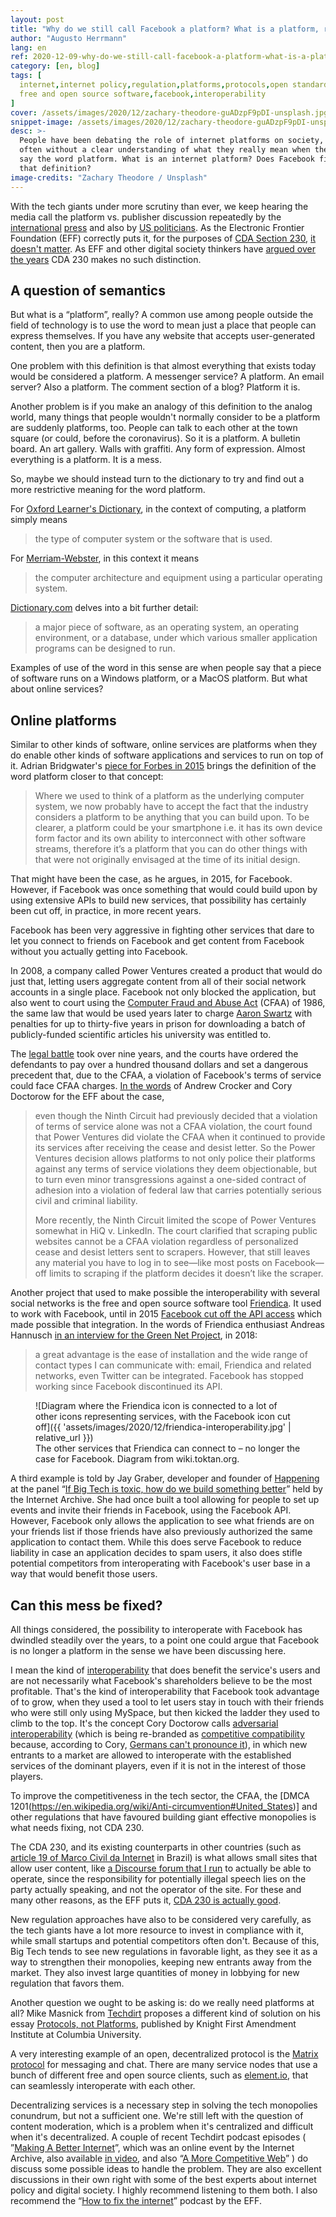 ```yaml
---
layout: post
title: "Why do we still call Facebook a platform? What is a platform, really?"
author: "Augusto Herrmann"
lang: en
ref: 2020-12-09-why-do-we-still-call-facebook-a-platform-what-is-a-platform-really
category: [en, blog]
tags: [
  internet,internet policy,regulation,platforms,protocols,open standards,
  free and open source software,facebook,interoperability
]
cover: /assets/images/2020/12/zachary-theodore-guADzpF9pDI-unsplash.jpg
snippet-image: /assets/images/2020/12/zachary-theodore-guADzpF9pDI-unsplash.jpg
desc: >-
  People have been debating the role of internet platforms on society,
  often without a clear understanding of what they really mean when they
  say the word platform. What is an internet platform? Does Facebook fit
  that definition?
image-credits: "Zachary Theodore / Unsplash"
---
```


With the tech giants under more scrutiny than ever, we keep hearing the
media call the platform vs. publisher discussion repeatedly by the
[international](https://www.theguardian.com/technology/2018/jul/02/facebook-mark-zuckerberg-platform-publisher-lawsuit)
[press](https://www.nytimes.com/2018/05/21/world/europe/facebook-libel-paul-tweed.html)
and also by
[US politicians](https://twitter.com/sentedcruz/status/1330184399770574850).
As the
Electronic Frontier Foundation (EFF) correctly puts it, for the purposes of
[CDA Section 230](https://en.wikipedia.org/wiki/Section_230),
[it doesn't matter](https://www.eff.org/deeplinks/2020/12/publisher-or-platform-it-doesnt-matter).
As EFF and other digital society thinkers have
[argued over the years](https://www.techdirt.com/articles/20201017/13051145526/section-230-basics-there-is-no-such-thing-as-publisher-or-platform-distinction.shtml)
CDA 230 makes no such distinction.

## A question of semantics

But what is a “platform”, really? A common use among people outside the
field of technology is to use the word to mean just a place that people
can express themselves. If you have any website that accepts user-generated
content, then you are a platform.

One problem with this definition is that almost everything that exists
today would be considered a platform. A messenger service? A platform.
An email server? Also a platform. The comment section of a blog?
Platform it is.

Another problem is if you make an analogy of this definition to the
analog world, many things that people wouldn't normally consider to be a
platform are suddenly platforms, too. People can talk to each other at
the town square (or could, before the coronavirus). So it is a platform.
A bulletin board. An art gallery. Walls with graffiti. Any form of
expression. Almost everything is a platform. It is a mess.

So, maybe we should instead turn to the dictionary to try and find out
a more restrictive meaning for the word platform.

For
[Oxford Learner's Dictionary](https://www.oxfordlearnersdictionaries.com/definition/english/platform),
in the context of computing, a platform simply means

> the type of computer system or the software that is used.

For [Merriam-Webster](https://www.merriam-webster.com/dictionary/platform),
in this context it means

> the computer architecture and equipment using a particular operating
> system.

[Dictionary.com](https://www.dictionary.com/browse/software-platform)
delves into a bit further detail:

> a major piece of software, as an operating system, an operating
> environment, or a database, under which various smaller application
> programs can be designed to run.

Examples of use of the word in this sense are when people say that a
piece of software runs on a Windows platform, or a MacOS platform. But
what about online services?

## Online platforms

Similar to other kinds of software, online services are platforms when
they do enable other kinds of software applications and services to run
on top of it. Adrian Bridgwater's
[piece for Forbes in 2015](https://www.forbes.com/sites/adrianbridgwater/2015/03/17/whats-the-difference-between-a-software-product-and-a-platform/)
brings the definition of the word platform closer to that concept:

> Where we used to think of a platform as the underlying computer
> system, we now probably have to accept the fact that the industry
> considers a platform to be anything that you can build upon. To be
> clearer, a platform could be your smartphone i.e. it has its own
> device form factor and its own ability to interconnect with other
> software streams, therefore it’s a platform that you can do other
> things with that were not originally envisaged at the time of its
> initial design.

That might have been the case, as he argues, in 2015, for Facebook.
However, if Facebook was once something that would could build upon by
using extensive APIs to build new services, that possibility has
certainly been cut off, in practice, in more recent years.

Facebook has been very aggressive in fighting other services that dare to
let you connect to friends on Facebook and get content from Facebook
without you actually getting into Facebook.

In 2008, a company called Power Ventures created a product that would do
just that, letting users aggregate content from all of their social
network accounts in a single place. Facebook not only blocked the
application, but also went to court using the
[Computer Fraud and Abuse Act](https://en.wikipedia.org/wiki/Computer_Fraud_and_Abuse_Act)
(CFAA) of 1986, the same law that would be used years later to charge
[Aaron Swartz](https://www.eff.org/deeplinks/2013/01/farewell-aaron-swartz)
with penalties for up to thirty-five years in prison for downloading a
batch of publicly-funded scientific articles his university was entitled
to.

The
[legal battle](https://en.wikipedia.org/wiki/Facebook,_Inc._v._Power_Ventures,_Inc.)
took over nine years, and the courts have ordered the defendants to pay
over a hundred thousand dollars and set a dangerous precedent that, due
to the CFAA, a violation of Facebook's terms of service could face CFAA
charges.
[In the words](https://www.eff.org/deeplinks/2020/10/facebooks-election-week-war-accountability-wrong-wrong-wrong)
of Andrew Crocker and Cory Doctorow for the EFF about the case,

> even though the Ninth Circuit had previously decided that a violation
> of terms of service alone was not a CFAA violation, the court found
> that Power Ventures did violate the CFAA when it continued to provide
> its services after receiving the cease and desist letter. So the Power
> Ventures decision allows platforms to not only police their platforms
> against any terms of service violations they deem objectionable, but
> to turn even minor transgressions against a one-sided contract of
> adhesion into a violation of federal law that carries potentially
> serious civil and criminal liability.
>
> More recently, the Ninth Circuit limited the scope of Power Ventures
> somewhat in HiQ v. LinkedIn. The court clarified that scraping public
> websites cannot be a CFAA violation regardless of personalized cease
> and desist letters sent to scrapers. However, that still leaves any
> material you have to log in to see—like most posts on Facebook—off
> limits to scraping if the platform decides it doesn’t like the
> scraper.

Another project that used to make possible the interoperability with
several social networks is the free and open source software tool
[Friendica](https://friendi.ca). It used to work with Facebook, until in
2015
[Facebook cut off the API access](https://github.com/friendica/friendica/issues/1145#issuecomment-88523092)
which made possible that integration. In the words of Friendica enthusiast
Andreas Hannusch
[in an interview for the Green Net Project](https://greennetproject.org/en/2018/03/19/friendica-das-sichere-soziale-netzwerk-mit-datenhoheit/),
in 2018:

> a great advantage is the ease of installation and the wide range of
> contact types I can communicate with: email, Friendica and related
> networks, even Twitter can be integrated. Facebook has stopped working
> since Facebook discontinued its API.

<figure markdown="1">
![Diagram where the Friendica icon is connected to a lot of other icons representing services, with the Facebook icon cut off]({{ 'assets/images/2020/12/friendica-interoperability.jpg' | relative_url }})
<figcaption>The other services that Friendica can connect to – no longer
the case for Facebook. Diagram from wiki.toktan.org.</figcaption>
</figure>

A third example is told by Jay Graber, developer and founder of
[Happening](https://happening.net/) at the panel
“[If Big Tech is toxic, how do we build something better](https://blog.archive.org/2020/09/24/dweb-panel-if-big-tech-is-toxic-how-do-we-build-something-better/)”
held by the Internet Archive. She had once built a tool allowing for
people to set up events and invite their friends in Facebook, using the
Facebook API. However, Facebook only allows the application to see what
friends are on your friends list if those friends have also previously
authorized the same application to contact them. While this does serve
Facebook to reduce liability in case an application decides to spam
users, it also does stifle potential competitors from interoperating
with Facebook's user base in a way that would benefit those users.

## Can this mess be fixed?

All things considered, the possibility to interoperate with Facebook has
dwindled steadily over the years, to a point one could argue that
Facebook is no longer a platform in the sense we have been discussing
here.

I mean the kind of
[interoperability](https://www.researchgate.net/publication/321419601_The_Current_State_of_Interoperability_in_Decentralized_Online_Social_Networking_Services)
that does benefit the service's users and are not necessarily what
Facebook's shareholders believe to be the most profitable. That's the
kind of interoperability that Facebook took advantage of to grow, when
they used a tool to let users stay in touch with their friends who were
still only using MySpace, but then kicked the ladder they used to climb
to the top. It's the concept Cory Doctorow calls
[adversarial interoperability](https://www.eff.org/deeplinks/2019/06/adversarial-interoperability-reviving-elegant-weapon-more-civilized-age-slay)
(which is being re-branded as
[competitive compatibility](https://www.eff.org/deeplinks/2020/11/podcast-episode-control-over-users-competitors-and-critics)
because, according to Cory,
[Germans can't pronounce it](https://www.techdirt.com/articles/20201201/10183045801/techdirt-podcast-episode-264-more-competitive-web-with-cory-doctorow-daphne-keller.shtml)),
in which new entrants to a market are allowed to interoperate with the
established services of the dominant players, even
if it is not in the interest of those players.

To improve the competitiveness in the tech sector, the CFAA, the
[DMCA 1201(https://en.wikipedia.org/wiki/Anti-circumvention#United_States)]
and other regulations that have favoured building giant effective
monopolies is what needs fixing, not CDA 230.

The CDA 230, and its existing counterparts in other countries (such as
[article 19 of Marco Civil da Internet](http://www.planalto.gov.br/ccivil_03/_ato2011-2014/2014/lei/l12965.htm#art19)
in Brazil) is what allows small sites that allow user content, like
[a Discourse forum that I run](https://dadosabertos.social) to actually
be able to operate, since the responsibility for potentially illegal
speech lies on the party actually speaking, and not the operator of the
site. For these and many other reasons, as the EFF puts it,
[CDA 230 is actually good](https://www.eff.org/deeplinks/2020/12/section-230-good-actually).

New regulation approaches have also to be considered very carefully, as
the tech giants have a lot more resource to invest in compliance with it,
while small startups and potential competitors often don't. Because of
this, Big Tech tends to see new regulations in favorable light, as they
see it as a way to strengthen their monopolies, keeping new entrants
away from the market. They also invest large quantities of money in
lobbying for new regulation that favors them.

Another question we ought to be asking is: do we really need platforms
at all? Mike Masnick from [Techdirt](https://www.techdirt.com) proposes
a different kind of solution on his essay
[Protocols, not Platforms](https://www.techdirt.com/articles/20190825/21540442853/protocols-not-platforms-technological-approach-to-free-speech.shtml),
published by Knight First Amendment Institute at Columbia University.

A very interesting example of an open, decentralized protocol is the
[Matrix protocol](https://matrix.org/) for messaging and chat. There are
many service nodes that use a bunch of different free and open source
clients, such as [element.io](https://element.io/), that can seamlessly
interoperate with each other.

Decentralizing services is a necessary step in solving the tech
monopolies conundrum, but not a sufficient one. We're still left with
the question of content moderation, which is a problem when it's
centralized and difficult when it's decentralized. A couple of recent
Techdirt podcast episodes (
”[Making A Better Internet](https://www.techdirt.com/articles/20200929/12434845408/techdirt-podcast-episode-257-making-better-internet.shtml)”,
which was an online event by the Internet Archive, also available
[in video](https://blog.archive.org/2020/09/24/dweb-panel-if-big-tech-is-toxic-how-do-we-build-something-better/),
and also
“[A More Competitive Web](https://www.techdirt.com/articles/20201201/10183045801/techdirt-podcast-episode-264-more-competitive-web-with-cory-doctorow-daphne-keller.shtml)”
) do discuss some possible ideas to handle the problem. They are also
excellent discussions in their own right with some of the best experts
about internet policy and digital society. I highly recommend listening
to them both. I also recommend the 
“[How to fix the internet](https://www.eff.org/how-to-fix-the-internet-podcast)”
podcast by the EFF.
